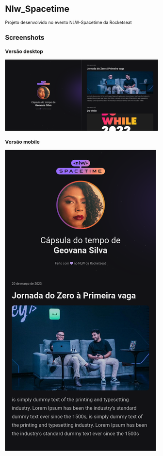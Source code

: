 # Nlw_Spacetime

Projeto desenvolvido no evento NLW-Spacetime da Rocketseat

## Screenshots

### Versão desktop

![Versão desktop](./assets/spacetime-desk.png)

### Versão mobile

![Versão mobile](./assets/spacetime-mobile.png)
